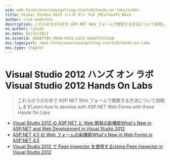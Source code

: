 ```yaml
---
uid: web-forms/overview/getting-started/hands-on-labs/index
title: Visual Studio 2012 ハンズ オン ラボ |Microsoft Docs
author: rick-anderson
description: これらのラボの手で ASP.NET Web フォームで開発する方法について説明します
ms.author: riande
ms.date: 02/13/2013
ms.assetid: d0b8ff04-70e0-4453-a331-a4a4f57d72a8
msc.legacyurl: /web-forms/overview/getting-started/hands-on-labs
msc.type: chapter
---
```

<a name="visual-studio-2012-hands-on-labs"></a><span data-ttu-id="bd9a3-103">Visual Studio 2012 ハンズ オン ラボ</span><span class="sxs-lookup"><span data-stu-id="bd9a3-103">Visual Studio 2012 Hands On Labs</span></span>
====================
> <span data-ttu-id="bd9a3-104">これらのラボの手で ASP.NET Web フォームで開発する方法について説明します</span><span class="sxs-lookup"><span data-stu-id="bd9a3-104">Learn how to develop with ASP.NET Web Forms with these Hands On Labs</span></span>


- [<span data-ttu-id="bd9a3-105">Visual Studio 2012 の ASP.NET と Web 開発の新機能</span><span class="sxs-lookup"><span data-stu-id="bd9a3-105">What's New in ASP.NET and Web Development in Visual Studio 2012</span></span>](whats-new-in-aspnet-and-web-development-in-visual-studio-2012.md)
- [<span data-ttu-id="bd9a3-106">ASP.NET 4.5 の Web フォームの新機能</span><span class="sxs-lookup"><span data-stu-id="bd9a3-106">What's New in Web Forms in ASP.NET 4.5</span></span>](whats-new-in-web-forms-in-aspnet-45.md)
- [<span data-ttu-id="bd9a3-107">Visual Studio 2012 で Page Inspector を使用する</span><span class="sxs-lookup"><span data-stu-id="bd9a3-107">Using Page Inspector in Visual Studio 2012</span></span>](using-page-inspector-in-visual-studio-2012.md)
